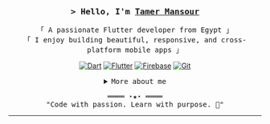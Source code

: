 <!-- https://github.com/TamerMansour -->
<!-- Updated July 2025 -->


<h3 align="center">
  <samp>&gt; Hello, I'm <b><a href="https://github.com/TamerMansour" target="_blank">Tamer Mansour</a></b></samp>
</h3>

<p align="center">
  <samp>
    「 A passionate Flutter developer from Egypt 」<br>
    「 I enjoy building beautiful, responsive, and cross-platform mobile apps 」
  </samp>
</p>

<p align="center">
  <a href="#"><img alt="Dart" src="https://img.shields.io/badge/-Dart-0175C2?style=flat-square&logo=dart&logoColor=white"></a>
  <a href="#"><img alt="Flutter" src="https://img.shields.io/badge/-Flutter-02569B?style=flat-square&logo=flutter&logoColor=white"></a>
  <a href="#"><img alt="Firebase" src="https://img.shields.io/badge/-Firebase-FFCA28?style=flat-square&logo=firebase&logoColor=white"></a>
  <a href="#"><img alt="Git" src="https://img.shields.io/badge/-Git-F05032?style=flat-square&logo=git&logoColor=white"></a>
</p>

<details align="center">
  <summary><samp>More about me</samp></summary>
  <br>
  <p align="center">Connect with me:</p>
  <p align="center">
    <a href="https://www.linkedin.com/in/tamer-mansour/" target="_blank">
      <img alt="LinkedIn" src="https://img.shields.io/badge/-LinkedIn-0A66C2?style=flat-square&logo=linkedin&logoColor=white">
    </a>
    <a href="https://github.com/TamerMansour" target="_blank">
      <img alt="GitHub" src="https://img.shields.io/badge/-GitHub-181717?style=flat-square&logo=github&logoColor=white">
    </a>
  </p>
</details>

<p align="center">
  <samp>════ ⋆★⋆ ════<br>"Code with passion. Learn with purpose. 🚀"</samp>
</p>

---

<!-- #### Featured Projects

<p align="center">
  <a href="https://github.com/TamerMansour/chat-app-flutter">
    <img width="49%" src="https://github-readme-stats.vercel.app/api/pin/?username=TamerMansour&repo=chat-app-flutter&border_color=42A5F5&bg_color=0D1117&title_color=ffffff&text_color=8B949E&icon_color=42A5F5" />
  </a>
  <a href="https://github.com/TamerMansour/flutter-splash-login">
    <img width="49%" src="https://github-readme-stats.vercel.app/api/pin/?username=TamerMansour&repo=flutter-splash-login&border_color=42A5F5&bg_color=0D1117&title_color=ffffff&text_color=8B949E&icon_color=42A5F5" />
  </a>
</p>

<p align="center">
  <a href="https://github.com/TamerMansour/todo-flutter-firebase">
    <img width="49%" src="https://github-readme-stats.vercel.app/api/pin/?username=TamerMansour&repo=todo-flutter-firebase&border_color=42A5F5&bg_color=0D1117&title_color=ffffff&text_color=8B949E&icon_color=42A5F5" />
  </a>
  <a href="https://github.com/TamerMansour/quiz-app-flutter">
    <img width="49%" src="https://github-readme-stats.vercel.app/api/pin/?username=TamerMansour&repo=quiz-app-flutter&border_color=42A5F5&bg_color=0D1117&title_color=ffffff&text_color=8B949E&icon_color=42A5F5" />
  </a>
</p>
-->
